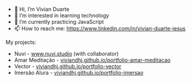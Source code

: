 <!-- ### Hi there 👋 -->


- 👋 Hi, I’m Vivian Duarte
- 🔭 I’m interested in learning technology
- 🌱 I’m currently practicing JavaScript
- 📫 How to reach me: https://www.linkedin.com/in/vivian-duarte-jesus


My projects:

- Nuvi - www.nuvi.studio (with collaborator)
- Amar Meditação - [viviandhj.github.io/portfolio-amar-meditacao](https://viviandhj.github.io/portfolio-amar-meditacao)
- Vector - [viviandhj.github.io/portfolio-vector](https://viviandhj.github.io/portfolio-vector)
- Imersão Alura - [viviandhj.github.io/portfolio-imersao](https://viviandhj.github.io/portfolio-imersao)


<!--
**viviandhj/viviandhj** is a ✨ _special_ ✨ repository because its `README.md` (this file) appears on your GitHub profile.

Here are some ideas to get you started:

- 🔭 I’m currently working on ...
- 🌱 I’m currently learning ...
- 👯 I’m looking to collaborate on ...
- 🤔 I’m looking for help with ...
- 💬 Ask me about ...
- 📫 How to reach me: ...
- 😄 Pronouns: ...
- ⚡ Fun fact: ...
-->
